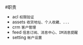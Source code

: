 #职责

* acl
    `权限验证`
* assets
    `收货地址、个人收藏、...`
* crm 
    `客户管理`
* feed
    `信息订阅、消息中心、IM消息提醒`
* setting
    `帐户设置`